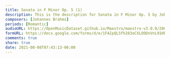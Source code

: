 ```yaml
---
title: Sonata in F Minor Op. 5 (1)
description: This is the description for Sonata in F Minor Op. 5 by Johannes Brahms
composers: [Johannes Brahms]
periods: [Romantic]
audioURL: https://OpenMusicDataset.github.io/Maestro/maestro-v3.0.0/2004/MIDI-Unprocessed_SMF_07_R1_2004_01_ORIG_MID--AUDIO_07_R1_2004_02_Track02_wav.midi
formURL: https://docs.google.com/forms/d/e/1FAIpQLSfh283oCXLOODnVnL91HbuMRZAolTWgxX7oVI9wvmCrFZF3kw/viewform
comments: true
share: true
date: 2021-08-08T07:43:13-06:00
---
```

